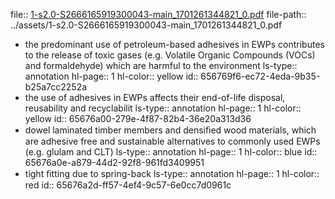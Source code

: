 file:: [1-s2.0-S2666165919300043-main_1701261344821_0.pdf](../assets/1-s2.0-S2666165919300043-main_1701261344821_0.pdf)
file-path:: ../assets/1-s2.0-S2666165919300043-main_1701261344821_0.pdf

- the predominant use of petroleum-based adhesives in EWPs contributes to the release of toxic gases (e.g. Volatile Organic Compounds (VOCs) and formaldehyde) which are harmful to the environment
  ls-type:: annotation
  hl-page:: 1
  hl-color:: yellow
  id:: 656769f6-ec72-4eda-9b35-b25a7cc2252a
- the use of adhesives in EWPs affects their end-of-life disposal, reusability and recyclabilit
  ls-type:: annotation
  hl-page:: 1
  hl-color:: yellow
  id:: 65676a00-279e-4f87-82b4-36e20a313d36
- dowel laminated timber members and densiﬁed wood materials, which are adhesive free and sustainable alternatives to commonly used EWPs (e.g. glulam and CLT)
  ls-type:: annotation
  hl-page:: 1
  hl-color:: blue
  id:: 65676a0e-a879-44d2-92f8-961fd3409951
- tight ﬁtting due to spring-back
  ls-type:: annotation
  hl-page:: 1
  hl-color:: red
  id:: 65676a2d-ff57-4ef4-9c57-6e0cc7d0961c